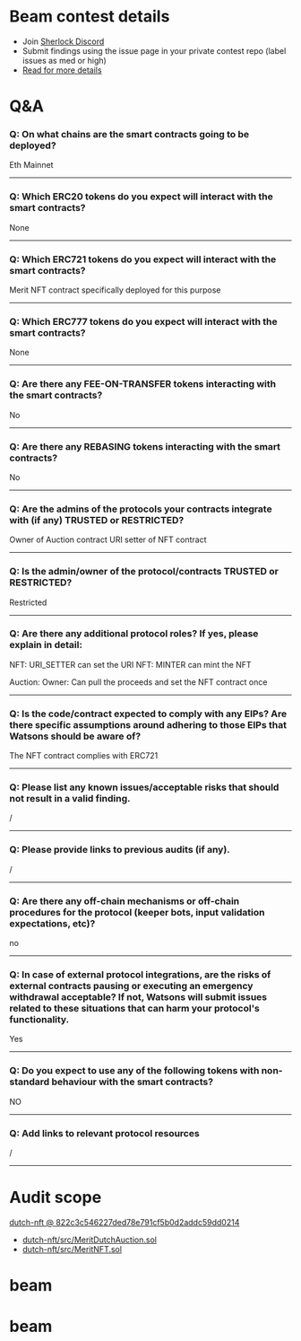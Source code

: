 
# Beam contest details

- Join [Sherlock Discord](https://discord.gg/MABEWyASkp)
- Submit findings using the issue page in your private contest repo (label issues as med or high)
- [Read for more details](https://docs.sherlock.xyz/audits/watsons)

# Q&A

### Q: On what chains are the smart contracts going to be deployed?
Eth Mainnet
___

### Q: Which ERC20 tokens do you expect will interact with the smart contracts? 
None
___

### Q: Which ERC721 tokens do you expect will interact with the smart contracts? 
Merit NFT contract specifically deployed for this purpose
___

### Q: Which ERC777 tokens do you expect will interact with the smart contracts? 
None
___

### Q: Are there any FEE-ON-TRANSFER tokens interacting with the smart contracts?

No
___

### Q: Are there any REBASING tokens interacting with the smart contracts?

No
___

### Q: Are the admins of the protocols your contracts integrate with (if any) TRUSTED or RESTRICTED?
Owner of Auction contract
URI setter of NFT contract
___

### Q: Is the admin/owner of the protocol/contracts TRUSTED or RESTRICTED?
Restricted
___

### Q: Are there any additional protocol roles? If yes, please explain in detail:
NFT: URI_SETTER can set the URI
NFT: MINTER can mint the NFT

Auction: Owner: Can pull the proceeds and set the NFT contract once
___

### Q: Is the code/contract expected to comply with any EIPs? Are there specific assumptions around adhering to those EIPs that Watsons should be aware of?
The NFT contract complies with ERC721
___

### Q: Please list any known issues/acceptable risks that should not result in a valid finding.
/
___

### Q: Please provide links to previous audits (if any).
/
___

### Q: Are there any off-chain mechanisms or off-chain procedures for the protocol (keeper bots, input validation expectations, etc)?
no
___

### Q: In case of external protocol integrations, are the risks of external contracts pausing or executing an emergency withdrawal acceptable? If not, Watsons will submit issues related to these situations that can harm your protocol's functionality.
Yes
___

### Q: Do you expect to use any of the following tokens with non-standard behaviour with the smart contracts?
NO
___

### Q: Add links to relevant protocol resources
/
___



# Audit scope


[dutch-nft @ 822c3c546227ded78e791cf5b0d2addc59dd0214](https://github.com/Merit-Circle/dutch-nft/tree/822c3c546227ded78e791cf5b0d2addc59dd0214)
- [dutch-nft/src/MeritDutchAuction.sol](dutch-nft/src/MeritDutchAuction.sol)
- [dutch-nft/src/MeritNFT.sol](dutch-nft/src/MeritNFT.sol)



# beam
# beam
